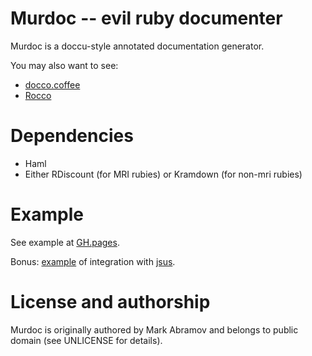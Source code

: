 Murdoc -- evil ruby documenter
==============================

Murdoc is a doccu-style annotated documentation generator.

You may also want to see:

* [docco.coffee](http://jashkenas.github.com/docco/)
* [Rocco](http://rtomayko.github.com/rocco/)

Dependencies
============

* Haml
* Either RDiscount (for MRI rubies) or Kramdown (for non-mri rubies)

Example
=======

See example at [GH.pages](http://markiz.github.com/murdoc).

Bonus: [example](http://markiz.github.com/murdoc/docs) of integration with [jsus](http://github.com/markiz/jsus).

License and authorship
======================

Murdoc is originally authored by Mark Abramov and belongs to public domain (see UNLICENSE for details).